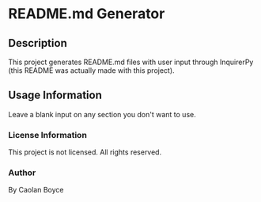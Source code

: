# README.md Generator

## Description

This project generates README.md files with user input through InquirerPy (this README was actually made with this project).

## Usage Information

Leave a blank input on any section you don't want to use.

### License Information

This project is not licensed. All rights reserved.

### Author

By Caolan Boyce